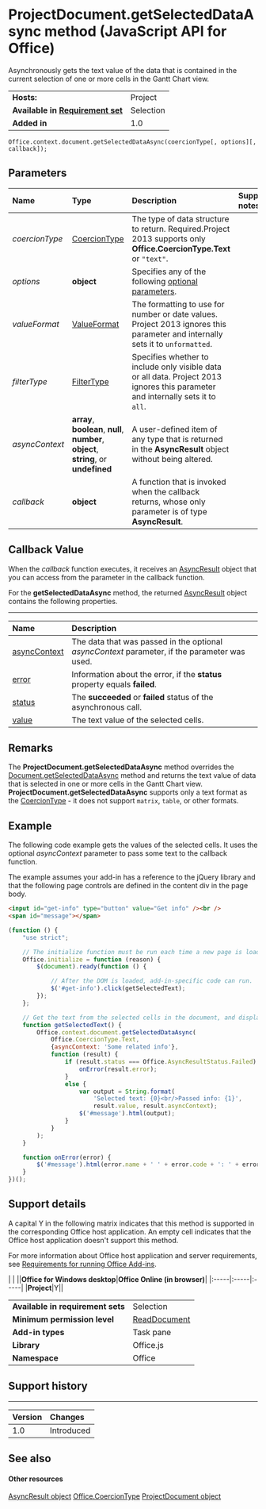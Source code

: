 
# ProjectDocument.getSelectedDataAsync method (JavaScript API for Office)
Asynchronously gets the text value of the data that is contained in the current selection of one or more cells in the Gantt Chart view.

|||
|:-----|:-----|
|**Hosts:**|Project|
|**Available in [Requirement set](http://msdn.microsoft.com/library/6b6702f2-b0a5-46ab-a356-8dda897ca8ae%28Office.15%29.aspx)**|Selection|
|**Added in**|1.0|

```
Office.context.document.getSelectedDataAsync(coercionType[, options][, callback]);
```


## Parameters



|**Name**|**Type**|**Description**|**Support notes**|
|:-----|:-----|:-----|:-----|
| _coercionType_|[CoercionType](../../reference/shared/coerciontype-enumeration.md)|The type of data structure to return. Required.Project 2013 supports only  **Office.CoercionType.Text** or `"text"`.||
| _options_|**object**|Specifies any of the following [optional parameters](http://msdn.microsoft.com/library/7fe6bb42-3178-4d96-85f5-af5caea7b950%28Office.15%29.aspx#AsyncProgramming_OptionalParameters).||
| _valueFormat_|[ValueFormat](../../reference/shared/valueformat-enumeration.md)|The formatting to use for number or date values. Project 2013 ignores this parameter and internally sets it to  `unformatted`.||
| _filterType_|[FilterType](../../reference/shared/filtertype-enumeration.md)|Specifies whether to include only visible data or all data. Project 2013 ignores this parameter and internally sets it to  `all`.||
| _asyncContext_|**array**,  **boolean**,  **null**,  **number**,  **object**, **string**, or  **undefined**|A user-defined item of any type that is returned in the  **AsyncResult** object without being altered.||
| _callback_|**object**|A function that is invoked when the callback returns, whose only parameter is of type  **AsyncResult**.||

## Callback Value

When the  _callback_ function executes, it receives an [AsyncResult](../../reference/shared/asyncresult.md) object that you can access from the parameter in the callback function.

For the  **getSelectedDataAsync** method, the returned [AsyncResult](../../reference/shared/asyncresult.md) object contains the following properties.


****


|**Name**|**Description**|
|:-----|:-----|
|[asyncContext](../../reference/shared/asyncresult.asynccontext.md)|The data that was passed in the optional  _asyncContext_ parameter, if the parameter was used.|
|[error](../../reference/shared/asyncresult.error.md)|Information about the error, if the  **status** property equals **failed**.|
|[status](../../reference/shared/asyncresult.status.md)|The  **succeeded** or **failed** status of the asynchronous call.|
|[value](../../reference/shared/asyncresult.value.md)|The text value of the selected cells.|

## Remarks

The  **ProjectDocument.getSelectedDataAsync** method overrides the [Document.getSelectedDataAsync](../../reference/shared/document.getselecteddataasync.md) method and returns the text value of data that is selected in one or more cells in the Gantt Chart view. **ProjectDocument.getSelectedDataAsync** supports only a text format as the [CoercionType](../../reference/shared/coerciontype-enumeration.md) - it does not support  `matrix`,  `table`, or other formats.


## Example

The following code example gets the values of the selected cells. It uses the optional  _asyncContext_ parameter to pass some text to the callback function.

The example assumes your add-in has a reference to the jQuery library and that the following page controls are defined in the content div in the page body.




```HTML
<input id="get-info" type="button" value="Get info" /><br />
<span id="message"></span>
```




```js
(function () {
    "use strict";

    // The initialize function must be run each time a new page is loaded.
    Office.initialize = function (reason) {
        $(document).ready(function () {

            // After the DOM is loaded, add-in-specific code can run.
            $('#get-info').click(getSelectedText);
        });
    };

    // Get the text from the selected cells in the document, and display it in the add-in.
    function getSelectedText() {
        Office.context.document.getSelectedDataAsync(
            Office.CoercionType.Text,
            {asyncContext: 'Some related info'},
            function (result) {
                if (result.status === Office.AsyncResultStatus.Failed) {
                    onError(result.error);
                }
                else {
                    var output = String.format(
                        'Selected text: {0}<br/>Passed info: {1}',
                        result.value, result.asyncContext);
                    $('#message').html(output);
                }
            }
        );
    }

    function onError(error) {
        $('#message').html(error.name + ' ' + error.code + ': ' + error.message);
    }
})();
```


## Support details


A capital Y in the following matrix indicates that this method is supported in the corresponding Office host application. An empty cell indicates that the Office host application doesn't support this method.

For more information about Office host application and server requirements, see [Requirements for running Office Add-ins](http://msdn.microsoft.com/library/67340567-bb9a-498c-96d3-3f52f28c16bc%28Office.15%29.aspx).


|
|
||**Office for Windows desktop**|**Office Online (in browser)**|
|:-----|:-----|:-----|
|**Project**|Y||

|||
|:-----|:-----|
|**Available in requirement sets**|Selection|
|**Minimum permission level**|[ReadDocument](http://msdn.microsoft.com/library/da2efadc-4ebf-45fe-be39-397ac1eb1dbd%28Office.15%29.aspx)|
|**Add-in types**|Task pane|
|**Library**|Office.js|
|**Namespace**|Office|

## Support history



****


|**Version**|**Changes**|
|:-----|:-----|
|1.0|Introduced|

## See also



#### Other resources


[AsyncResult object](../../reference/shared/asyncresult.md)
[Office.CoercionType](../../reference/shared/coerciontype-enumeration.md)
[ProjectDocument object](../../reference/shared/projectdocument.projectdocument.md)
